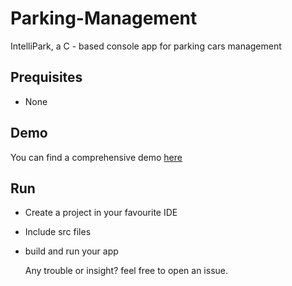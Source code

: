 # Parking-Management
IntelliPark, a C - based console app for parking cars management

## Prequisites
- None


## Demo
You can find a comprehensive demo [here](assets/)

## Run
- Create a project in your favourite IDE
- Include src files
- build and run your app






    Any trouble or insight? feel free to open an issue.
